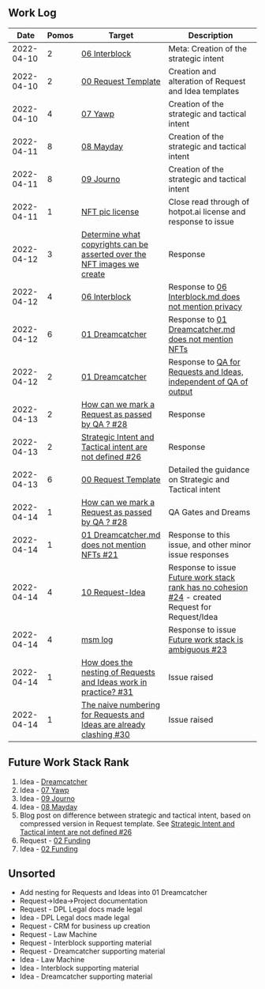 ## Work Log

| Date       | Pomos | Target                                                                                                                                                | Description                                                                                                                                                                   |
| ---------- | ----- | ----------------------------------------------------------------------------------------------------------------------------------------------------- | ----------------------------------------------------------------------------------------------------------------------------------------------------------------------------- |
| 2022-04-10 | 2     | [06 Interblock](../../Requests/R06%20Interblock.md)                                                                                                   | Meta: Creation of the strategic intent                                                                                                                                        |
| 2022-04-10 | 2     | [00 Request Template](../../Requests/R00%20Request%20Template.md)                                                                                     | Creation and alteration of Request and Idea templates                                                                                                                         |
| 2022-04-10 | 4     | [07 Yawp](../../Requests/R07%20yawp.md)                                                                                                               | Creation of the strategic and tactical intent                                                                                                                                 |
| 2022-04-11 | 8     | [08 Mayday](../../Requests/R08%20mayday.md)                                                                                                           | Creation of the strategic and tactical intent                                                                                                                                 |
| 2022-04-11 | 8     | [09 Journo](../../Requests/R09%20Journo.md)                                                                                                           | Creation of the strategic and tactical intent                                                                                                                                 |
| 2022-04-11 | 1     | [NFT pic license](https://github.com/dreamcatcher-tech/dreamcatcher-tech.github.io/issues/18)                                                         | Close read through of hotpot.ai license and response to issue                                                                                                                 |
| 2022-04-12 | 3     | [Determine what copyrights can be asserted over the NFT images we create](https://github.com/dreamcatcher-tech/dreamcatcher-tech.github.io/issues/18) | Response                                                                                                                                                                      |
| 2022-04-12 | 4     | [06 Interblock](../../Requests/R06%20Interblock.md)                                                                                                   | Response to [06 Interblock.md does not mention privacy](https://github.com/dreamcatcher-tech/dreamcatcher-tech.github.io/issues/22)                                           |
| 2022-04-12 | 6     | [01 Dreamcatcher](../../Requests/R01%20Dreamcatcher.md)                                                                                               | Response to [01 Dreamcatcher.md does not mention NFTs](https://github.com/dreamcatcher-tech/dreamcatcher-tech.github.io/issues/21)                                            |
| 2022-04-12 | 2     | [01 Dreamcatcher](../../Requests/R01%20Dreamcatcher.md)                                                                                               | Response to [QA for Requests and Ideas, independent of QA of output](https://github.com/dreamcatcher-tech/dreamcatcher-tech.github.io/issues/20)                              |
| 2022-04-13 | 2     | [How can we mark a Request as passed by QA ? #28](https://github.com/dreamcatcher-tech/dreamcatcher-tech.github.io/issues/28)                         | Response                                                                                                                                                                      |
| 2022-04-13 | 2     | [Strategic Intent and Tactical intent are not defined #26](https://github.com/dreamcatcher-tech/dreamcatcher-tech.github.io/issues/26)                | Response                                                                                                                                                                      |
| 2022-04-13 | 6     | [00 Request Template](https://github.com/dreamcatcher-tech/dreamcatcher-tech.github.io/blob/master/website/nfas/Requests/R00%20Request%20Template.md) | Detailed the guidance on Strategic and Tactical intent                                                                                                                        |
| 2022-04-14 | 1     | [How can we mark a Request as passed by QA ? #28](https://github.com/dreamcatcher-tech/dreamcatcher-tech.github.io/issues/28)                         | QA Gates and Dreams                                                                                                                                                           |
| 2022-04-14 | 1     | [01 Dreamcatcher.md does not mention NFTs #21](https://github.com/dreamcatcher-tech/dreamcatcher-tech.github.io/issues/21)                            | Response to this issue, and other minor issue responses                                                                                                                       |
| 2022-04-14 | 4     | [10 Request-Idea](https://github.com/dreamcatcher-tech/dreamcatcher-tech.github.io/blob/master/website/nfas/Requests/R10%20Request-Idea.md)           | Response to issue [Future work stack rank has no cohesion #24](https://github.com/dreamcatcher-tech/dreamcatcher-tech.github.io/issues/24) - created Request for Request/Idea |
| 2022-04-14 | 4     | [msm log](https://github.com/dreamcatcher-tech/dreamcatcher-tech.github.io/edit/master/website/nfas/AppData/Logs/msm.md)                              | Response to issue [Future work stack is ambiguous #23](https://github.com/dreamcatcher-tech/dreamcatcher-tech.github.io/issues/23)                                            |
| 2022-04-14 | 1     | [How does the nesting of Requests and Ideas work in practice? #31](https://github.com/dreamcatcher-tech/dreamcatcher-tech.github.io/issues/31)        | Issue raised                                                                                                                                                                  |
| 2022-04-14 | 1     | [The naive numbering for Requests and Ideas are already clashing #30](https://github.com/dreamcatcher-tech/dreamcatcher-tech.github.io/issues/30)     | Issue raised                                                                                                                                                                  |

## Future Work Stack Rank

1. Idea - [Dreamcatcher](https://github.com/dreamcatcher-tech/dreamcatcher-tech.github.io/blob/master/website/nfas/Ideas/I01%20Dreamcatcher.md)
2. Idea - [07 Yawp](https://github.com/dreamcatcher-tech/dreamcatcher-tech.github.io/blob/master/website/nfas/Ideas/I07%20Yawp.md)
3. Idea - [09 Journo](https://github.com/dreamcatcher-tech/dreamcatcher-tech.github.io/blob/master/website/nfas/Requests/R09%20Journo.md)
4. Idea - [08 Mayday](https://github.com/dreamcatcher-tech/dreamcatcher-tech.github.io/blob/master/website/nfas/Ideas/I08%20mayday.md)
5. Blog post on difference between strategic and tactical intent, based on compressed version in Request template. See [Strategic Intent and Tactical intent are not defined #26](https://github.com/dreamcatcher-tech/dreamcatcher-tech.github.io/issues/26)
6. Request - [02 Funding](https://github.com/dreamcatcher-tech/dreamcatcher-tech.github.io/blob/master/website/nfas/Requests/R02%20Funding.md)
7. Idea - [02 Funding](https://github.com/dreamcatcher-tech/dreamcatcher-tech.github.io/blob/master/website/nfas/Ideas/I02%20Funding.md)

## Unsorted

- Add nesting for Requests and Ideas into 01 Dreamcatcher
- Request->Idea->Project documentation
- Request - DPL Legal docs made legal
- Idea - DPL Legal docs made legal
- Request - CRM for business up creation
- Request - Law Machine
- Request - Interblock supporting material
- Request - Dreamcatcher supporting material
- Idea - Law Machine
- Idea - Interblock supporting material
- Idea - Dreamcatcher supporting material
